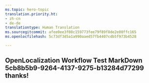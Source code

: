 ```yaml
---
ms.topic: hero-topic
translation.priority.ht:
- zh-cn
- de-de
translationtype: Human Translation
ms.sourcegitcommit: afee0ee3f08c159773fee79f89f8de2e08ffc165
ms.openlocfilehash: 5c73df3d5a1a990aaed57fb4407cdb5f973b4528

---
```

## OpenLocalization Workflow Test MarkDown 5cb8b5b9-9264-4137-9275-b13284d77299 thanks!



<!--HONumber=Jul16_HO2-->


